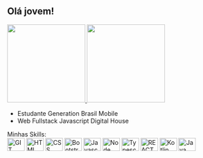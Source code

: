 ## Olá jovem!

<div>
    <a href="https://github.com/MatheusCortez">
    <img height="180em" src="https://github-readme-stats.vercel.app/api?username=MatheusCortez&show_icons=true&theme=dark">
    <img height="180em"  src="https://github-readme-stats.vercel.app/api/top-langs/?username=MatheusCortez&layout=compact&theme=dark">
        </a>
    
- Estudante Generation Brasil Mobile 
- Web Fullstack Javascript Digital House

</div>
      Minhas Skills:
<div>   
    <img height="30" width="40" src="https://cdn.jsdelivr.net/gh/devicons/devicon/icons/git/git-original.svg" alt="GIT logo">
       <img height="30" width="40" src="https://cdn.jsdelivr.net/gh/devicons/devicon/icons/html5/html5-original.svg" alt="HTML logo">
    <img height="30" width="40" src="https://cdn.jsdelivr.net/gh/devicons/devicon/icons/css3/css3-original.svg" alt="CSS logo">
     <img height="30" width="40" src="https://cdn.jsdelivr.net/gh/devicons/devicon/icons/bootstrap/bootstrap-plain.svg" alt="Bootstrap logo">
    <img height="30" width="40" src="https://cdn.jsdelivr.net/gh/devicons/devicon/icons/javascript/javascript-original.svg" alt="Javascript logo">
     <img height="30" width="40" src="https://cdn.jsdelivr.net/gh/devicons/devicon/icons/nodejs/nodejs-original.svg" alt="Node logo">
         <img height="30" width="40" src="https://cdn.jsdelivr.net/gh/devicons/devicon/icons/typescript/typescript-original.svg" alt="Typescrypt logo">
        <img height="30" width="40" src="https://cdn.jsdelivr.net/gh/devicons/devicon/icons/react/react-original.svg" alt="REACT logo">
     <img height="30" width="40" src="https://cdn.jsdelivr.net/gh/devicons/devicon/icons/kotlin/kotlin-original.svg" alt="Kotlin">
        <img height="30" width="40" src="https://cdn.jsdelivr.net/gh/devicons/devicon/icons/java/java-original.svg" alt="Java">
   
</div>
